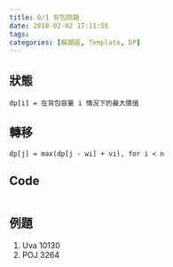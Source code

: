 ```yaml
---
title: 0/1 背包問題
date: 2018-02-02 17:11:55
tags:
categories: [解題區, Template, DP]
---
```


## 狀態
```
dp[i] = 在背包容量 i 情況下的最大價值
```

## 轉移
```
dp[j] = max(dp[j - wi] + vi), for i < n
```

## Code
```cpp
```

## 例題
1. Uva 10130
2. POJ 3264
